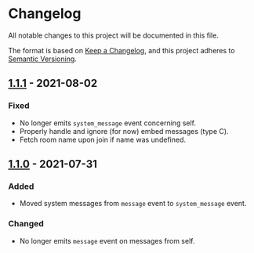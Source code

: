 # Changelog
All notable changes to this project will be documented in this file.

The format is based on [Keep a Changelog](https://keepachangelog.com/en/1.0.0/),
and this project adheres to [Semantic Versioning](https://semver.org/spec/v2.0.0.html).

## [1.1.1] - 2021-08-02
### Fixed
- No longer emits `system_message` event concerning self.
- Properly handle and ignore (for now) embed messages (type C).
- Fetch room name upon join if name was undefined.

## [1.1.0] - 2021-07-31
### Added
- Moved system messages from `message` event to `system_message` event.

### Changed
- No longer emits `message` event on messages from self.

[1.1.1]: https://github.com/NeonWizard/chatzy.js/compare/v1.1.0...v1.1.1
[1.1.0]: https://github.com/NeonWizard/chatzy.js/compare/v1.0.0...v1.1.0